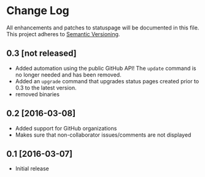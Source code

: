 # Change Log
All enhancements and patches to statuspage will be documented in this file.
This project adheres to [Semantic Versioning](http://semver.org/).

## 0.3 [not released]
- Added automation using the public GitHub API! The `update` command is no longer needed and has 
 been removed.
- Added an `upgrade` command that upgrades status pages created prior to 0.3 to the latest version.
- removed binaries

## 0.2 [2016-03-08]
- Added support for GitHub organizations
- Makes sure that non-collaborator issues/comments are not displayed

## 0.1 [2016-03-07]
- Initial release
